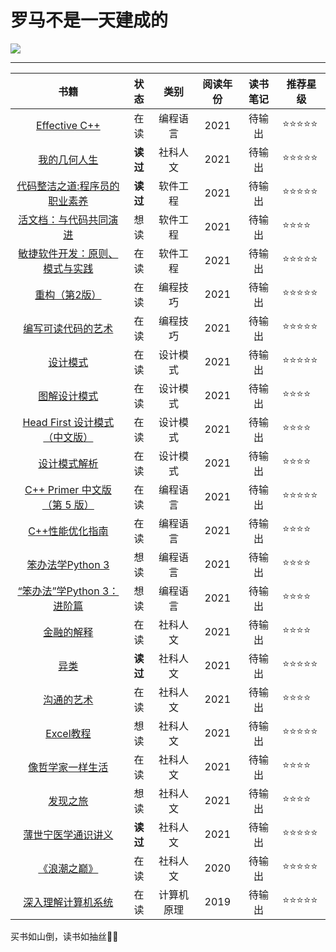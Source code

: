 # 罗马不是一天建成的


![](https://pic.imgdb.cn/item/60986fa0d1a9ae528f5f4fb0.jpg)

---


| 书籍 | 状态 | 类别 | 阅读年份 | 读书笔记 | 推荐星级 |
| :--: | :--: | :----------: | :------: | :------: | ---- |
| [Effective C++ ](https://book.douban.com/subject/5387403/) | 在读 | 编程语言 | 2021 | 待输出 | ⭐⭐⭐⭐⭐ |
| [我的几何人生 ](https://book.douban.com/subject/35308863/) | **读过** | 社科人文 | 2021 | 待输出 | ⭐⭐⭐⭐⭐ |
| [代码整洁之道:程序员的职业素养 ](https://book.douban.com/subject/26919457/) | **读过** | 软件工程 | 2021 | 待输出 | ⭐⭐⭐⭐⭐ |
| [活文档：与代码共同演进 ](https://book.douban.com/subject/35372829/) | 想读 | 软件工程 | 2021 | 待输出 | ⭐⭐⭐⭐ |
| [敏捷软件开发：原则、模式与实践 ](https://book.douban.com/subject/1140457/) | 在读 | 软件工程 | 2021 | 待输出 | ⭐⭐⭐⭐⭐ |
|   [重构（第2版）](https://book.douban.com/subject/30468597/)   | 在读 |  编程技巧    |     2021         | 待输出         | ⭐⭐⭐⭐⭐ |
| [编写可读代码的艺术](https://book.douban.com/subject/10797189//) | 在读 | 编程技巧 | 2021 | 待输出 | ⭐⭐⭐⭐⭐ |
| [设计模式](https://book.douban.com/subject/1052241/) | 在读 | 设计模式 | 2021 | 待输出 | ⭐⭐⭐⭐⭐ |
| [图解设计模式](https://book.douban.com/subject/26933281/) | 在读 | 设计模式 | 2021 | 待输出 | ⭐⭐⭐⭐ |
| [Head First 设计模式（中文版）](https://book.douban.com/subject/2243615/) | 在读 | 设计模式 | 2021 | 待输出 | ⭐⭐⭐⭐ |
| [设计模式解析](https://book.douban.com/subject/26881757/) | 在读 | 设计模式 | 2021 | 待输出 | ⭐⭐⭐⭐ |
| [C++ Primer 中文版（第 5 版）](https://book.douban.com/subject/25708312/) | 在读 | 编程语言 | 2021 | 待输出 | ⭐⭐⭐⭐⭐ |
| [C++性能优化指南](https://book.douban.com/subject/27666339/) | 在读 | 编程语言 | 2021 | 待输出 | ⭐⭐⭐⭐ |
| [笨办法学Python 3](https://book.douban.com/subject/30237842/) | 想读 | 编程语言 | 2021 | 待输出 | ⭐⭐⭐⭐ |
| [“笨办法”学Python 3：进阶篇](https://book.douban.com/subject/35043941/) | 想读 | 编程语言 | 2021 | 待输出 | ⭐⭐⭐⭐ |
| [金融的解释](https://book.douban.com/subject/26032227) | 在读 | 社科人文 | 2021 | 待输出 | ⭐⭐⭐⭐ |
| [异类](https://book.douban.com/subject/25863621/) | **读过** | 社科人文 | 2021 | 待输出 | ⭐⭐⭐⭐⭐ |
| [沟通的艺术](https://book.douban.com/subject/30193204/) | 在读 | 社科人文 | 2021 | 待输出 | ⭐⭐⭐⭐ |
| [Excel教程](https://www.bilibili.com/video/BV184411C7Ci) | 想读 | 社科人文 | 2021 | 待输出 | ⭐⭐⭐⭐⭐ |
| [像哲学家一样生活](https://book.douban.com/subject/27167270/) | 在读 | 社科人文 | 2021 | 待输出 | ⭐⭐⭐⭐ |
| [发现之旅](https://book.douban.com/subject/10439064/) | 想读 | 社科人文 | 2021 | 待输出 | ⭐⭐⭐⭐ |
| [薄世宁医学通识讲义](https://book.douban.com/subject/34842793/) | **读过** | 社科人文 | 2021 | 待输出 | ⭐⭐⭐⭐⭐ |
| [《浪潮之巅》](https://book.douban.com/subject/33474750/) | 在读 | 社科人文 | 2020 | 待输出 | ⭐⭐⭐⭐⭐ |
| [深入理解计算机系统](https://book.douban.com/subject/26912767/) | 在读 | 计算机原理 | 2019 | 待输出 | ⭐⭐⭐⭐⭐ |

买书如山倒，读书如抽丝🤦‍♂️

